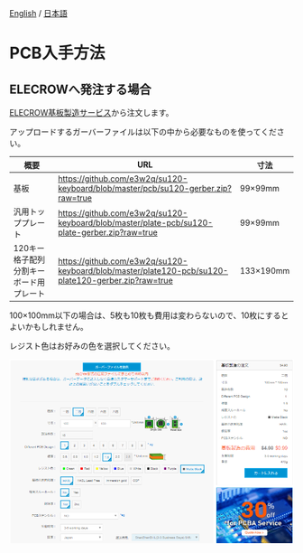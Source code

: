 [English](pcb_order_guide.md) / [日本語](pcb_order_guide_jp.md)

# PCB入手方法

## ELECROWへ発注する場合
[ELECROW基板製造サービス](https://www.elecrow.com/pcb-manufacturing.html)から注文します。

アップロードするガーバーファイルは以下の中から必要なものを使ってください。

| 概要                                    | URL                                                          | 寸法      |
| --------------------------------------- | ------------------------------------------------------------ | --------- |
| 基板                                    | https://github.com/e3w2q/su120-keyboard/blob/master/pcb/su120-gerber.zip?raw=true | 99×99mm   |
| 汎用トッププレート                      | https://github.com/e3w2q/su120-keyboard/blob/master/plate-pcb/su120-plate-gerber.zip?raw=true | 99×99mm   |
| 120キー格子配列分割キーボード用プレート | https://github.com/e3w2q/su120-keyboard/blob/master/plate120-pcb/su120-plate120-gerber.zip?raw=true | 133×190mm |

100×100mm以下の場合は、5枚も10枚も費用は変わらないので、10枚にするとよいかもしれません。

レジスト色はお好みの色を選択してください。

![Elecrow](image/elecrow.png?raw=true)


